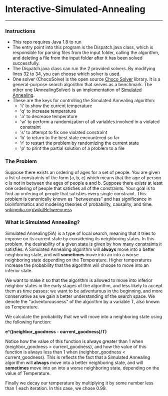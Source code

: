 # Interactive-Simulated-Annealing
---
### Instructions
- This repo requires Java 1.8 to run
- The entry point into this program is the Dispatch.java class, which is responsible for parsing files from the input folder, calling the algorithm, and deleting a file from the input folder after it has been solved successfully.
- The Dispatch.java class can run the 2 provided solvers. By modifying lines 32 to 34, you can choose which solver is used.
- One solver (ChocoSolve) is the open source [Choco Solver](http://www.choco-solver.org) library. It is a general-purpose search algorithm that serves as a benchmark. The other one (AnnealingSolver) is an implementation of [Simulated Annealing](https://en.wikipedia.org/wiki/Simulated_annealing).
- These are the keys for controlling the Simulated Annealing algorithm:
    - 't' to show the current temperature
    - 'q' to increase temperature
    - 'a' to decrease temperature
    - 'w' to perform a randomization of all variables involved in a violated constraint
    - 's' to attempt to fix one violated constraint
    - 'b' to return to the best state encountered so far
    - 'r' to restart the problem by randomizing the current state
    - 'p' to print the partial solution of a problem to a file
    
### The Problem
Suppose there exists an ordering of ages for a set of people. You are given a list of constraints of the form [a, b, c] which means that the age of person c is not in between the ages of people a and b. Suppose there exists at least one ordering of people that satisfies all of the constraints. Your goal is to find an ordering of people that satisfies every single constraint. This problem is canonically known as "betweeness" and has significance in bioinformatics and modeling theories of probability, causality, and time. [wikipedia.org/wiki/Betweenness](wikipedia.org/wiki/Betweenness)

### What is Simulated Annealing?
Simulated Annealing(SA) is a type of local search, meaning that it tries to improve on its current state by considering its neighboring states. In this problem, the desirability of a given state is given by how many constraints it satisfies. A Simulated Annealing algorithm will **always** move into a better neighboring state, and will **sometimes** move into an into a worse neighboring state depending on the Temperature. Higher temperatures increase the probability that the algorithm will choose to move into an inferior state.

We want to make it so that the algorithm is allowed to move into inferior neighbor states in the early stages of the algorithm, and less likely to accept them as time passes: we want to be adventurous in the beginning, and more conservative as we gain a better understanding of the search space. We denote the "adventurousness" of the algorithm by a variable T, also known as Temperature.

We calculate the probability that we will move into a neighboring state using the following function:

**e^((neighbor_goodness - current_goodness)/T)**

Notice how the value of this function is always greater than 1 when (neighbor_goodness > current_goodness), and how the value of this function is always less than 1 when (neighbor_goodness < current_goodness). This is reflects the fact that a Simulated Annealing algorithm will **always** move into a better neighboring state, and will **sometimes** move into an into a worse neighboring state, depending on the value of Temperature.

Finally we decay our temperature by multiplying it by some number less than 1 each iteration. In this case, we chose 0.99.
